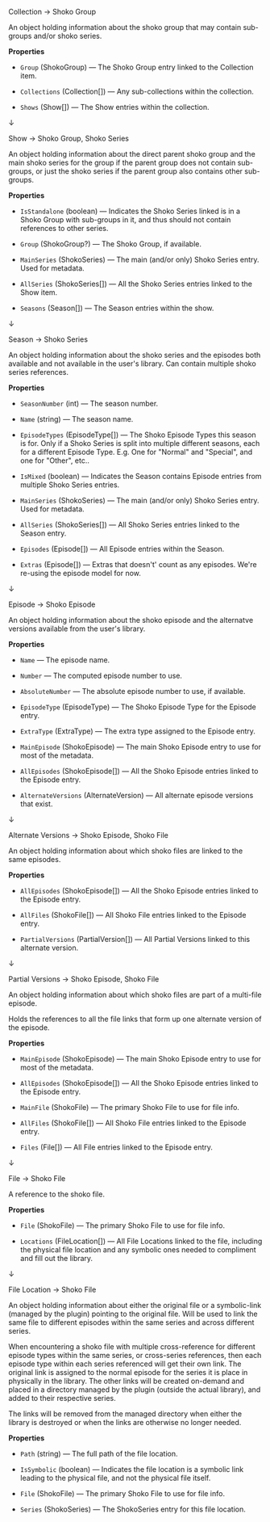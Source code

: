 Collection → Shoko Group

An object holding information about the shoko group that may contain sub-groups
and/or shoko series.

**Properties**

- `Group` (ShokoGroup) — The Shoko Group entry linked to the Collection item.

- `Collections` (Collection[]) — Any sub-collections within the collection.

- `Shows` (Show[]) — The Show entries within the collection.

↓

Show → Shoko Group, Shoko Series

An object holding information about the direct parent shoko group and the
main shoko series for the group if the parent group does not contain sub-groups,
or just the shoko series if the parent group also contains other sub-groups.

**Properties**

- `IsStandalone` (boolean) — Indicates the Shoko Series linked is in a Shoko Group with
  sub-groups in it, and thus should not contain references to other series.

- `Group` (ShokoGroup?) — The Shoko Group, if available.

- `MainSeries` (ShokoSeries) — The main (and/or only) Shoko Series entry. Used for metadata.

- `AllSeries` (ShokoSeries[]) — All the Shoko Series entries linked to the Show item.

- `Seasons` (Season[]) — The Season entries within the show.

↓

Season → Shoko Series

An object holding information about the shoko series and the episodes both
available and not available in the user's library. Can contain multiple shoko
series references.

**Properties**

- `SeasonNumber` (int) — The season number.

- `Name` (string) — The season name.

- `EpisodeTypes` (EpisodeType[]) — The Shoko Episode Types this season is for. Only if a Shoko Series is split into multiple different
  seasons, each for a different Episode Type. E.g. One for "Normal" and "Special", and one for "Other", etc..

- `IsMixed` (boolean) — Indicates the Season contains Episode entries from multiple Shoko Series entries.

- `MainSeries` (ShokoSeries) — The main (and/or only) Shoko Series entry. Used for metadata.

- `AllSeries` (ShokoSeries[]) — All Shoko Series entries linked to the Season entry.

- `Episodes` (Episode[]) — All Episode entries within the Season.

- `Extras` (Episode[]) — Extras that doesn't' count as any episodes. We're re-using the episode model for now.

↓

Episode → Shoko Episode

An object holding information about the shoko episode and the alternatve
versions available from the user's library.

**Properties**

- `Name` — The episode name.

- `Number` — The computed episode number to use.

- `AbsoluteNumber` — The absolute episode number to use, if available.

- `EpisodeType` (EpisodeType) — The Shoko Episode Type for the Episode entry.

- `ExtraType` (ExtraType) — The extra type assigned to the Episode entry.

- `MainEpisode` (ShokoEpisode) — The main Shoko Episode entry to use for most of the metadata.

- `AllEpisodes` (ShokoEpisode[]) — All the Shoko Episode entries linked to the Episode entry.

- `AlternateVersions` (AlternateVersion) — All alternate episode versions that exist.

↓

Alternate Versions → Shoko Episode, Shoko File

An object holding information about which shoko files are linked to the same
episodes.

**Properties**

- `AllEpisodes` (ShokoEpisode[]) — All the Shoko Episode entries linked to the Episode entry.

- `AllFiles` (ShokoFile[]) — All Shoko File entries linked to the Episode entry.

- `PartialVersions` (PartialVersion[]) — All Partial Versions linked to this alternate version.

↓

Partial Versions → Shoko Episode, Shoko File

An object holding information about which shoko files are part of a multi-file
episode.

Holds the references to all the file links that form up one alternate version of
the episode.

**Properties**

- `MainEpisode` (ShokoEpisode) — The main Shoko Episode entry to use for most of the metadata.

- `AllEpisodes` (ShokoEpisode[]) — All the Shoko Episode entries linked to the Episode entry.

- `MainFile` (ShokoFile) — The primary Shoko File to use for file info.

- `AllFiles` (ShokoFile[]) — All Shoko File entries linked to the Episode entry.

- `Files` (File[]) — All File entries linked to the Episode entry.

↓

File → Shoko File

A reference to the shoko file.

**Properties**

- `File` (ShokoFile) — The primary Shoko File to use for file info.

- `Locations` (FileLocation[]) — All File Locations linked to the file, including
  the physical file location and any symbolic ones needed to compliment and fill
  out the library.

↓

File Location → Shoko File

An object holding information about either the original file or a symbolic-link
(managed by the plugin) pointing to the original file. Will be used to link the
same file to different episodes within the same series and across different
series.

When encountering a shoko file with multiple cross-reference for different
episode types within the same series, or cross-series references, then each
episode type within each series referenced will get their own link. The original
link is assigned to the normal episode for the series it is place in physically
in the library. The other links will be created on-demand and placed in a
directory managed by the plugin (outside the actual library), and added to their
respective series.

The links will be removed from the managed directory when either the library is
destroyed or when the links are otherwise no longer needed.

**Properties**

- `Path` (string) — The full path of the file location.

- `IsSymbolic` (boolean) — Indicates the file location is a symbolic link leading
  to the physical file, and not the physical file itself.

- `File` (ShokoFile) — The primary Shoko File to use for file info.

- `Series` (ShokoSeries) — The ShokoSeries entry for this file location.